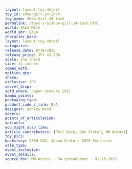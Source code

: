 ```yaml
---
layout: layout-toy-detail 
toy_id: show-girl-24-inch
toy_name: Show Girl 24 inch
permalink: /toys-1-6/show-girl-24-inch.html
world: GALA Milk
world_abr: GALA
character_base: 
layout: layout-toy-detail
categories: 
release_date: 9/19/2015
release_price: JPY 43,200 
scale: one third
size: 24 inches
comes_with: 
edition_qty: 
chase: 
exclusive: JPV
secret_drop: 
sold_where: Japan Venture 2015
bamba_points: 
packaging_type: 
product_code_/_link: N/A
designer: Ashley Wood
makers: 
points_of_articulation: 
variants: 
you_might_also_like: 
article_contributors: [Phil Back, Don Slater, MW Wutasi]
toy_pics: 
backstory: $360 USD. Japan Venture 2015 Exclusive
sale_type: 
event_exclusive: 
event_details: 
source_doc: MW Wutasi - 3A spreadsheet - 01-15-2019
---
```

